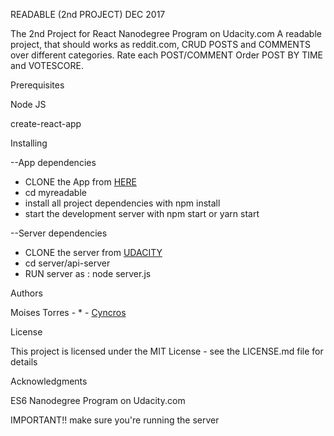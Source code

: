 READABLE (2nd PROJECT) DEC 2017

The 2nd Project for React Nanodegree Program on Udacity.com
A readable project, that should works as reddit.com,
CRUD POSTS and COMMENTS over different categories.
Rate each POST/COMMENT
Order POST BY TIME and VOTESCORE.

Prerequisites

Node JS

create-react-app

Installing

--App dependencies
- CLONE the App from  <a href="https://github.com/cyncros/myreadable">HERE</a>
- cd myreadable
- install all project dependencies with npm install
- start the development server with npm start or yarn start


--Server dependencies
- CLONE the server from <a href="https://github.com/udacity/reactnd-project-readable-starter">UDACITY</a>
- cd server/api-server
- RUN server as : node server.js

Authors

Moises Torres - * -  <a href="https://github.com/cyncros">Cyncros</a>


License

This project is licensed under the MIT License - see the LICENSE.md file for details

Acknowledgments

ES6
Nanodegree Program on Udacity.com

IMPORTANT!!
make sure you're running the server

